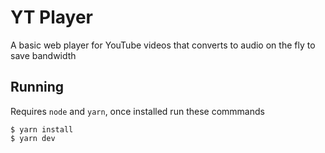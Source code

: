 # YT Player

A basic web player for YouTube videos that converts to audio on the fly to save bandwidth

## Running

Requires `node` and `yarn`, once installed run these commmands 

    $ yarn install
    $ yarn dev
